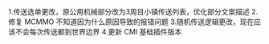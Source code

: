 1.传送选单更改，原公用机械部分改为3周目小镇传送列表，优化部分文案描述
2.修复 MCMMO 不知道因为什么原因导致的报错问题
3.随机传送逻辑更改，现在应该不会每次传送都到世界边界
4.更新 CMI 基础插件版本